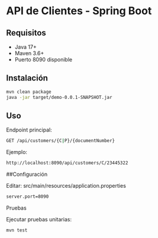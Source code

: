 # API de Clientes - Spring Boot

## Requisitos
- Java 17+
- Maven 3.6+
- Puerto 8090 disponible

## Instalación
```bash
mvn clean package
java -jar target/demo-0.0.1-SNAPSHOT.jar
```
## Uso

Endpoint principal:
```bash
GET /api/customers/{C|P}/{documentNumber}
```
Ejemplo:
```bash
http://localhost:8090/api/customers/C/23445322
```
##Configuración

Editar: src/main/resources/application.properties
```bash
server.port=8090
```

Pruebas

Ejecutar pruebas unitarias:
```bash
mvn test
```